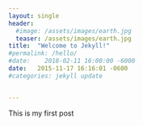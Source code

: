 ```yaml
---
layout: single
header:
  #image: /assets/images/earth.jpg
  teaser: /assets/images/earth.jpg
title:  "Welcome to Jekyll!"
#permalink: /hello/
#date:    2018-02-11 16:00:00 -6000
date:   2015-11-17 16:16:01 -0600
#categories: jekyll update


---
```

This is my first post
